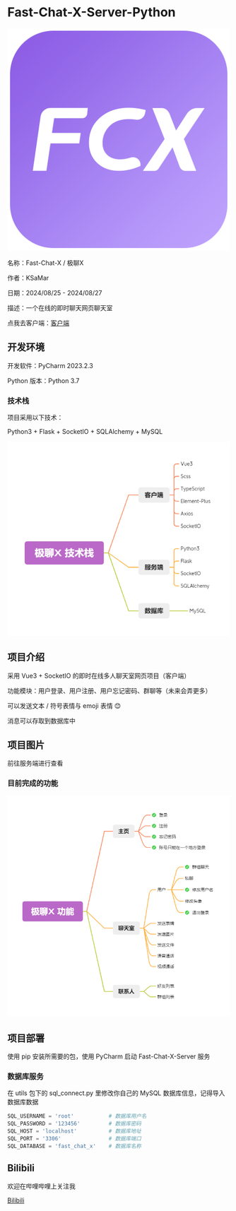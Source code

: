 # Fast-Chat-X-Server-Python
![FCX](images/FCX.png)

名称：Fast-Chat-X / 极聊X

作者：KSaMar

日期：2024/08/25 - 2024/08/27

描述：一个在线的即时聊天网页聊天室

点我去客户端：[客户端](https://github.com/baobaoJK/Fast-Chat-X-Client-Python)

## 开发环境

开发软件：PyCharm 2023.2.3

Python 版本：Python 3.7



### 技术栈

项目采用以下技术：

Python3 + Flask + SocketIO + SQLAlchemy + MySQL

![极聊X 技术栈](images/%E6%9E%81%E8%81%8AX%20%E6%8A%80%E6%9C%AF%E6%A0%88.png)

## 项目介绍

采用 Vue3 + SocketIO 的即时在线多人聊天室网页项目（客户端）

功能模块：用户登录、用户注册、用户忘记密码、群聊等（未来会弄更多）

可以发送文本 / 符号表情与 emoji 表情 😊

消息可以存取到数据库中



## 项目图片

前往服务端进行查看

### 目前完成的功能

![极聊X 功能](images/%E6%9E%81%E8%81%8AX%20%E5%8A%9F%E8%83%BD.png)

## 项目部署

使用 pip 安装所需要的包，使用 PyCharm 启动 Fast-Chat-X-Server 服务

### 数据库服务

在 utils 包下的 sql_connect.py 里修改你自己的 MySQL 数据库信息，记得导入数据库数据

```python
SQL_USERNAME = 'root'           # 数据库用户名
SQL_PASSWORD = '123456'         # 数据库密码
SQL_HOST = 'localhost'          # 数据库地址
SQL_PORT = '3306'               # 数据库端口
SQL_DATABASE = 'fast_chat_x'    # 数据库名称
```



## Bilibili

欢迎在哔哩哔哩上关注我

[Bilibili](https://space.bilibili.com/51110915)
